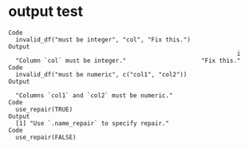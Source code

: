 # output test

    Code
      invalid_df("must be integer", "col", "Fix this.")
    Output
                                                                    i 
      "Column `col` must be integer."                     "Fix this." 
    Code
      invalid_df("must be numeric", c("col1", "col2"))
    Output
                                                   
      "Columns `col1` and `col2` must be numeric." 
    Code
      use_repair(TRUE)
    Output
      [1] "Use `.name_repair` to specify repair."
    Code
      use_repair(FALSE)


